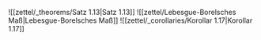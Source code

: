 ![[zettel/_theorems/Satz 1.13|Satz 1.13]]
![[zettel/Lebesgue-Borelsches Maß|Lebesgue-Borelsches Maß]]
![[zettel/_corollaries/Korollar 1.17|Korollar 1.17]]